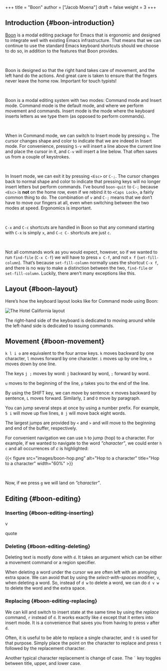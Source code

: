 +++
title = "Boon"
author = ["Jacob Moena"]
draft = false
weight = 3
+++

## Introduction {#boon-introduction}

[Boon](https://github.com/jyp/boon) is a modal editing package for Emacs that is ergonomic and designed to integrate well with existing Emacs infrastructure. That means that we can continue to use the standard Emacs keyboard shortcuts should we choose to do so, in addition to the features that Boon provides.

<br/>

Boon is designed so that the right hand takes care of movement, and the left hand do the actions. And great care is taken to ensure that the fingers never leave the home row. Important for touch typists!

<br/>

Boon is a modal editing system with two modes: Command mode and Insert mode. Command mode is the default mode, and where we perform movement and commands. Insert mode is the mode where the keyboard inserts letters as we type them (as opposed to perform commands).

<br/>

When in Command mode, we can switch to Insert mode by pressing `v`. The cursor changes shape and color to indicate that we are indeed in Insert mode. For convenience, pressing `S-v` will insert a line above the current line and place the cursor in it, and `C-v` will insert a line below. That often saves us from a couple of keystrokes.

<br/>

In Insert mode, we can exit it by pressing `<Esc>` or `C-;`. The cursor changes back to normal shape and color to indicate that pressing keys will no longer insert letters but perform commands. I’ve bound `boon-quit` to `C-;` because `<Esc>` is **not** on the home row, even if we rebind it to `<Caps Lock>`, a fairly common thing to do. The combination of `v` and `C-;` means that we don’t have to move our fingers at all, even when switching between the two modes at speed. Ergonomics is important.

<br/>

`C-x` and `C-c` shortcuts are handled in Boon so that any command starting with `C-x` is simply `x`, and `C-c C-`  shortcuts are just `c`.

<br/>

Not all commands work as you would expect, however, so if we wanted to run `find-file` (`C-x C-f`) we will have to press `x C-f`, and not `x f` (`set-fill-column`). That’s because `set-fill-column` normally uses the shortcut `C-x f`, and there is no way to make a distinction between the two, `find-file` or `set-fill-column`. Luckily, there aren’t many exceptions like this.


## Layout {#boon-layout}

Here’s how the keyboard layout looks like for Command mode using Boon:

![The Hotel California layout](/images/keyboard-layout.png?width=100%&height=100%)

The right-hand side of the keyboard is dedicated to moving around while the left-hand side is dedicated to issuing commands.


## Movement {#boon-movement}

`k l i o` are equivalent to the four arrow keys. `k` moves backward by one character, `l` moves forward by one character. `i` moves up by one line, `o` moves down by one line.

The keys `j ;` moves by word: `j` backward by word, `;` forward by word.

`u` moves to the beginning of the line, `p` takes you to the end of the line.

By using the SHIFT key, we can move by sentence: `K` moves backward by sentence, `L` moves forward. Similarly, `I` and `O` move by paragraph.

You can jump several steps at once by using a number prefix. For example, `5 i` will move up five lines, `8 j` will move back eight words.

The largest jumps are provided by `<` and `>` and will move to the beginning and end of the buffer, respectively.

For convenient navigation we can use `h` to jump (hop) to a character. For example, if we wanted to navigate to the word _”character”_, we could enter `h c` and all occurrences of _c_ is highlighted:

{{< figure src="images/boon-hop.png" alt="Hop to a character" title="Hop to a character" width="60%" >}}

<br/>

Now, if we press `g` we will land on _”character”_.


## Editing {#boon-editing}


### Inserting {#boon-editing-inserting}

v

quote


### Deleting {#boon-editing-deleting}

Deleting text is mostly done with `d`. It takes an argument which can be either a movement command or a region specifier.

When deleting a word under the cursor we are often left with an annoying extra space. We can avoid that by using the _select-with-spaces_ modifier, `v`, when deleting a word. So, instead of `d w` to delete a word, we can do `d v w` to delete the word and the extra space.


### Replacing {#boon-editing-replacing}

We can kill and switch to insert state at the same time by using the _replace_ command, `r` instead of `d`. It works exactly like `d` except that it enters into insert mode. It is a convenience that saves you from having to press `v` after `d`.

Often, it is useful to be able to replace a single character, and `t` is used for that purpose. Simply place the point on the character to replace and press `t` followed by the replacement character.

Another typical character replacement is change of case. The `` ` `` key toggles between title, upper, and lower case.
